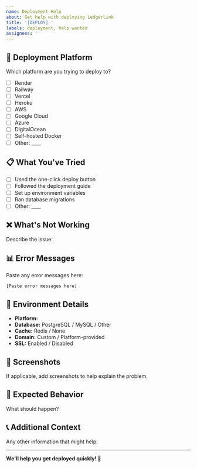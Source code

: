 ```yaml
---
name: Deployment Help
about: Get help with deploying LedgerLink
title: '[DEPLOY] '
labels: deployment, help wanted
assignees: ''
---
```


## 🚀 Deployment Platform

Which platform are you trying to deploy to?
- [ ] Render
- [ ] Railway  
- [ ] Vercel
- [ ] Heroku
- [ ] AWS
- [ ] Google Cloud
- [ ] Azure
- [ ] DigitalOcean
- [ ] Self-hosted Docker
- [ ] Other: ____

## 📋 What You've Tried

- [ ] Used the one-click deploy button
- [ ] Followed the deployment guide
- [ ] Set up environment variables
- [ ] Ran database migrations
- [ ] Other: ____

## ❌ What's Not Working

Describe the issue:


## 📊 Error Messages

Paste any error messages here:

```
[Paste error messages here]
```

## 🔧 Environment Details

- **Platform:** 
- **Database:** PostgreSQL / MySQL / Other
- **Cache:** Redis / None
- **Domain:** Custom / Platform-provided
- **SSL:** Enabled / Disabled

## 📸 Screenshots

If applicable, add screenshots to help explain the problem.

## 🎯 Expected Behavior

What should happen?


## 📞 Additional Context

Any other information that might help:


---

**We'll help you get deployed quickly! 🚀**